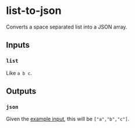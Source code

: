 # list-to-json
Converts a space separated list into a JSON array. 

## Inputs

### `list`
Like `a b c`.

## Outputs

### `json`
Given the [example input](#list), this will be `["a","b","c"]`.
